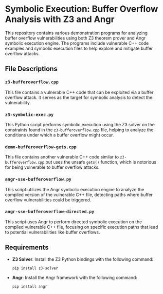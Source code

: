 # Symbolic Execution: Buffer Overflow Analysis with Z3 and Angr

This repository contains various demonstration programs for analyzing buffer overflow vulnerabilities using both Z3 theorem prover and Angr symbolic execution engine. The programs include vulnerable C++ code examples and symbolic execution files to help explore and mitigate buffer overflow attacks.

## File Descriptions

### `z3-bufferoverflow.cpp`
This file contains a vulnerable C++ code that can be exploited via a buffer overflow attack. It serves as the target for symbolic analysis to detect the vulnerability.

### `z3-symbolic-exec.py`
This Python script performs symbolic execution using the Z3 solver on the constraints found in the `z3-bufferoverflow.cpp` file, helping to analyze the conditions under which a buffer overflow might occur.

### `demo-bufferoverflow-gets.cpp`
This file contains another vulnerable C++ code similar to `z3-bufferoverflow.cpp` but uses the unsafe `gets()` function, which is notorious for being vulnerable to buffer overflow attacks.

### `angr-sse-bufferoverflow.py`
This script utilizes the Angr symbolic execution engine to analyze the compiled version of the vulnerable C++ file, detecting paths where buffer overflow vulnerabilities could be triggered.

### `angr-sse-bufferoverflow-directed.py`
This script uses Angr to perform directed symbolic execution on the compiled vulnerable C++ file, focusing on specific execution paths that lead to potential vulnerabilities like buffer overflows.

## Requirements

- **Z3 Solver**: Install the Z3 Python bindings with the following command:
  
  ```bash
  pip install z3-solver

- **Angr**: Install the Angr framework with the following command:
  
  ```bash
  pip install angr